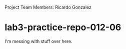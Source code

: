 Project Team Members:
Ricardo Gonzalez
# lab3-practice-repo-012-06
I'm messing with stuff over here.